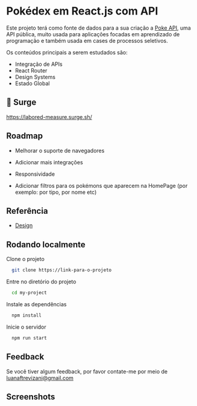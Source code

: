 
# Pokédex em React.js com API

Este projeto terá como fonte de dados para a sua criação a [Poke API](https://pokeapi.co/ "Poke Api"), uma API pública, muito usada para aplicações focadas em aprendizado de programação e também usada em cases de processos seletivos.

Os conteúdos principais  a serem estudados são:

- Integração de APIs
- React Router
- Design Systems
- Estado Global


## 🚀 Surge
https://labored-measure.surge.sh/

## Roadmap

- Melhorar o suporte de navegadores

- Adicionar mais integrações

- Responsividade

- Adicionar filtros para os pokémons que aparecem na HomePage (por exemplo: por tipo, por nome etc)

## Referência

 - [Design](https://www.figma.com/file/KseyA2Ofghiek2Cy3ZaDre/Poked%C3%A9x?t=AEi3zEmWmarf1FbP-0 "design")


## Rodando localmente

Clone o projeto

```bash
  git clone https://link-para-o-projeto
```

Entre no diretório do projeto

```bash
  cd my-project
```

Instale as dependências

```bash
  npm install
```

Inicie o servidor

```bash
  npm run start
```


## Feedback

Se você tiver algum feedback, por favor contate-me por meio de luanaftrevizani@gmail.com


## Screenshots

